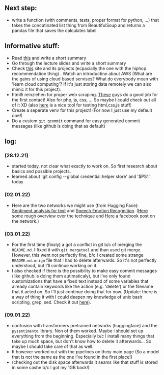 ## Next step:
- write a function (with comments, tests, proper format for python, ...) that takes the concatinated list thing from BeautifulSoup and returns a pandas file that saves the calculates label
## Informative stuff:
- Read [this](https://www.astera.com/type/blog/what-is-data-warehousing/) and write a short summary
- Go through the lecture slides and write a short summary
- Check [this](https://www.dataengineering.academy/pipeline-data-engineering-academy-blog/the-data-engineering-portfolio-project) site and its projects (ecpacially the one with the hiphop recommendation thing)
. Watch an introductino about AWS (What are the gains of using cloud based servises? What do everybody mean with 'learn cloud computing'? If it's just storing data remotely we can also mimic it for this project).
- html5 reinziehen for proper web scraping. [These](https://www.w3schools.com/) guys do a good job for the first contact! Also for php, js, css, ... So maybe I could check out all of it XD (also [here](https://codepen.io/) is a nice tool for testing html,css,js stuff)
- Create a seperate venv for this project! (For now I just use my default one!)
- Do a custom `git qcommit` command for easy generated commit messages (like github is doing that as default)

## log:
### (28.12.21) 
- started today, not clear what exactly to work on. So first research about basics and possible projects. 
- learned about 'git config --global credential.helper store' and '$PS1' today
### (02.01.22)
- Here are the two networks we might use (from Hugging Face): [Sentiment analysis for text](https://huggingface.co/finiteautomata/bertweet-base-sentiment-analysis) and [Speech Emotion Recognition](https://huggingface.co/finiteautomata/bertweet-base-sentiment-analysis). ([Here](file:///C:/Users/MONTAP~1/AppData/Local/Temp/kisang.pdf) some rough overview over the technique and [Here](https://ai.facebook.com/blog/wav2vec-20-learning-the-structure-of-speech-from-raw-audio/) a facebook post on the network.)
### (03.01.22)
- For the first time (finaly) a got a conflict in git b/c of merging the `README.md`. I fixed it with `git mergetool` and than used git merge. However, this went not perfectly fine, b/c I created some strange `README.md.orign` file that I had to delete afterwards. So It's not perfectly understood, but I'll continue working on it.
- I also checked if there is the possibility to make easy commit messages (like github is doing them autimaticaly), but I've only found customizations that have a fixed text instead of some variables that already contain keywords like the action (e.g. 'delete') or the filename that it acted on. So I'll just continue doing that for now. (Update: there is a way of thing it with I could deepen my knowledge of unix bash scripting, grep, sed. Check it out [here](https://stackoverflow.com/questions/35010953/how-to-automatically-generate-commit-message)).
### (09.01.22)
- confusion with transformers pretrained networks (huggingface) and the `pysentimento` library. Non of them worked. Maybe I should set up everything from the beginning. Especially b/c I install many things that take up much space, but don't know how to delete it afterwards... So maybe I should take care of that as well. 
- It however worked out with the pipelines on theiy main page (So a model that is not the same as the one I've found in the first place!)
- (checking out the disk space afterwards it seams like that stuff is stored in some cashe b/c I got my 1GB back!)

